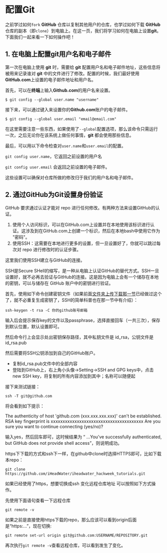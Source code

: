 # 配置Git

之前学过如何`fork` **GitHub** 仓库以复制其他用户的仓库，也学过如何下载 **GitHub** 仓库的副本（即`clone`）到电脑上。在这一页，我们将学习如何在电脑上设置**git**。下面我们一起来看一下如何操作吧！

## 1. 在电脑上配置git用户名和电子邮件

第一次在电脑上使用 **git** 时，需要给 **git** 配置用户名和电子邮件地址，这些信息将被用来记录谁对 **git** 中的文件进行了修改。配置的时候，我们最好使用**GitHub.com**上设置的电子邮件地址和用户名。

首先，可以在**终端**上输入**Github.com**的用户名来设置。

`$ git config --global user.name "username"`

接下来，可以通过键入来设置你的**Github.com**账户的电子邮件。

`$ git config --global user.email "email@email.com"`

在这里需要注意一些东西，如果使用了`--global`配置选项，那么该命令只需运行一次，之后无论你在该系统上做任何事情，**git** 都会使用那些信息。

最后，可以用以下命令检查对`user.name`和`user.email`的配置。

`git config user.name`，它返回之前设置的用户名

`git config user.email` 会返回之前设置的电子邮件。

这些设置可以确保对仓库所做的修改归于我们的用户名和电子邮件。

## 2. 通过GitHub为Git设置身份验证

GitHub 要求通过认证才能对 repo 进行任何修改。有两种方法来设置GitHub的认证。

1. 使用个人访问标识，可以在GitHub.com上设置并在本地使用该标识进行认证。这涉及到在GitHub.com上创建一个标识，然后在本地bash中使用它作为 "密码"。
2. 使用SSH：这需要在本地进行更多的设置，但一旦设置好了，你就可以跳过每次对 repo 进行修改时的认证步骤。

这里我们使用SSH建立与GitHub的连接。

SSH是Secure SHell的缩写，是一种从电脑上认证GitHub的替代方式。SSH一旦设置好，就不必再去验证与GitHub的连接。这是因为电脑上会有一个储存在本地的密钥，可以与储存在 GitHub 账户中的密钥进行验证。

首先，使用如下命令创建密钥文件（如果前面[文件夹上传下载那一节](https://iheadwater.github.io/iheadwater_hackweek_tutorials/chp2_file_formats/chp2.4_your_data.html)已经做过这个了，就不必重复生成密钥了，SSH的简单科普也在那一节中有介绍）：

```Shell
ssh-keygen -t rsa -C 你的github账号邮箱
```

输入后会提示保存key的文件以及passphrase，选择直接回车（一共三次），保存到默认位置，默认设置即可。

然后命令行上会显示处出密钥保存路径，其中私钥文件是 id_rsa，公钥文件是 id_rsa.pub

然后需要将SSH公钥添加到自己的GitHub账户。

- 复制id_rsa.pub文件中的全部内容
- 登陆到GitHub上，右上角小头像->Setting->SSH and GPG keys中，点击new SSH key，将复制的所有内容添加到其中；名称可以随便起

接下来测试链接：

```Shell
ssh -T git@github.com
```

将会看到如下提示：

The authenticity of host 'github.com (xxx.xxx.xxx.xxx)' can't be established. RSA key fingerprint is xxxxxxxxxxxxxxxxxxxxxxxxxxxxxxxxxxxxxxx Are you sure you want to continue connecting (yes/no)?

输入yes，然后回车即可，这时候结果为 “ …You’ve successfully authenticated, but GitHub does not provide shell access”，则说明成功。

https下下载的方式和ssh下一样，在github中clone时选择HTTPS即可，比如下载本repo：

```Shell
git clone https://github.com/iHeadWater/iheadwater_hackweek_tutorials.git
```

如果已经使用了https，想要切换成ssh 变化远程仓库地址 可以按照如下方式操作。

先使用下面语句查看一下远程仓库

```Shell
git remote -v
```

如果之前是直接使用https下载的repo，那么应该可以看到origin后面是“https:...”，现在切换:

```Shell
git remote set-url origin git@github.com:USERNAME/REPOSITORY.git  
```

再次执行`git remote -v`查看远程仓库，可以看到发生了变化。
